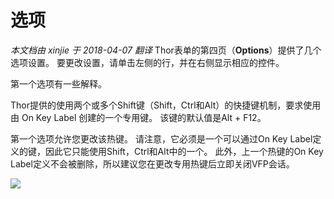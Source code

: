 选项
===
_本文档由 xinjie 于 2018-04-07 翻译_
Thor表单的第四页（**Options**）提供了几个选项设置。 要更改设置，请单击左侧的行，并在右侧显示相应的控件。

第一个选项有一些解释。  

Thor提供的使用两个或多个Shift键（Shift，Ctrl和Alt）的快捷键机制，要求使用由 On Key Label 创建的一个专用键。 该键的默认值是Alt + F12。

第一个选项允许您更改该热键。 请注意，它必须是一个可以通过On Key Label定义的键，因此它只能使用Shift，Ctrl和Alt中的一个。 此外，上一个热键的On Key Label定义不会被删除，所以建议您在更改专用热键后立即关闭VFP会话。

![](Images/Thor_Options.png)
